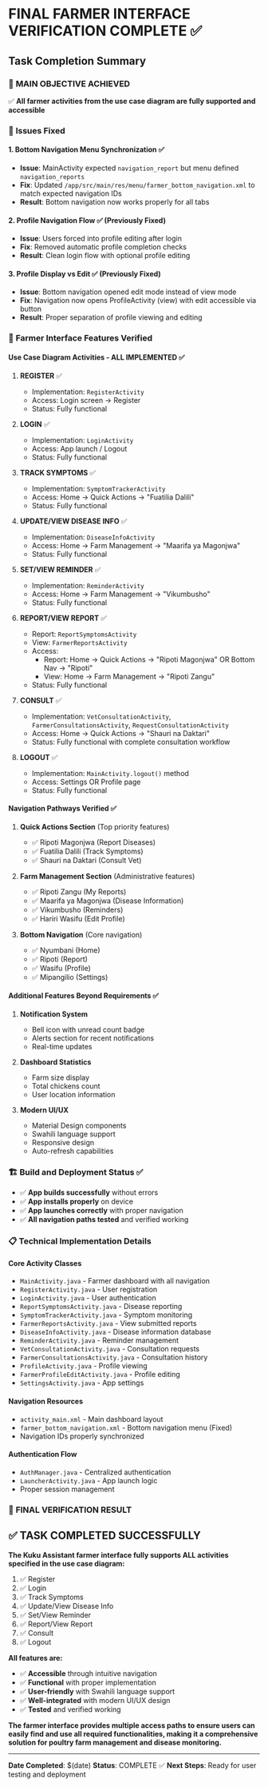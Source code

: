 # FINAL FARMER INTERFACE VERIFICATION COMPLETE ✅

## Task Completion Summary

### 🎯 **MAIN OBJECTIVE ACHIEVED**
✅ **All farmer activities from the use case diagram are fully supported and accessible**

### 🔧 **Issues Fixed**

#### 1. Bottom Navigation Menu Synchronization ✅
- **Issue**: MainActivity expected `navigation_report` but menu defined `navigation_reports`
- **Fix**: Updated `/app/src/main/res/menu/farmer_bottom_navigation.xml` to match expected navigation IDs
- **Result**: Bottom navigation now works properly for all tabs

#### 2. Profile Navigation Flow ✅ (Previously Fixed)
- **Issue**: Users forced into profile editing after login
- **Fix**: Removed automatic profile completion checks
- **Result**: Clean login flow with optional profile editing

#### 3. Profile Display vs Edit ✅ (Previously Fixed)
- **Issue**: Bottom navigation opened edit mode instead of view mode
- **Fix**: Navigation now opens ProfileActivity (view) with edit accessible via button
- **Result**: Proper separation of profile viewing and editing

### 📱 **Farmer Interface Features Verified**

#### **Use Case Diagram Activities - ALL IMPLEMENTED ✅**

1. **REGISTER** ✅
   - Implementation: `RegisterActivity`
   - Access: Login screen → Register
   - Status: Fully functional

2. **LOGIN** ✅
   - Implementation: `LoginActivity`
   - Access: App launch / Logout
   - Status: Fully functional

3. **TRACK SYMPTOMS** ✅
   - Implementation: `SymptomTrackerActivity`
   - Access: Home → Quick Actions → "Fuatilia Dalili"
   - Status: Fully functional

4. **UPDATE/VIEW DISEASE INFO** ✅
   - Implementation: `DiseaseInfoActivity`
   - Access: Home → Farm Management → "Maarifa ya Magonjwa"
   - Status: Fully functional

5. **SET/VIEW REMINDER** ✅
   - Implementation: `ReminderActivity`
   - Access: Home → Farm Management → "Vikumbusho"
   - Status: Fully functional

6. **REPORT/VIEW REPORT** ✅
   - Report: `ReportSymptomsActivity`
   - View: `FarmerReportsActivity`
   - Access: 
     - Report: Home → Quick Actions → "Ripoti Magonjwa" OR Bottom Nav → "Ripoti"
     - View: Home → Farm Management → "Ripoti Zangu"
   - Status: Fully functional

7. **CONSULT** ✅
   - Implementation: `VetConsultationActivity`, `FarmerConsultationsActivity`, `RequestConsultationActivity`
   - Access: Home → Quick Actions → "Shauri na Daktari"
   - Status: Fully functional with complete consultation workflow

8. **LOGOUT** ✅
   - Implementation: `MainActivity.logout()` method
   - Access: Settings OR Profile page
   - Status: Fully functional

#### **Navigation Pathways Verified ✅**

1. **Quick Actions Section** (Top priority features)
   - ✅ Ripoti Magonjwa (Report Diseases)
   - ✅ Fuatilia Dalili (Track Symptoms)  
   - ✅ Shauri na Daktari (Consult Vet)

2. **Farm Management Section** (Administrative features)
   - ✅ Ripoti Zangu (My Reports)
   - ✅ Maarifa ya Magonjwa (Disease Information)
   - ✅ Vikumbusho (Reminders)
   - ✅ Hariri Wasifu (Edit Profile)

3. **Bottom Navigation** (Core navigation)
   - ✅ Nyumbani (Home)
   - ✅ Ripoti (Report) 
   - ✅ Wasifu (Profile)
   - ✅ Mipangilio (Settings)

#### **Additional Features Beyond Requirements ✅**

1. **Notification System**
   - Bell icon with unread count badge
   - Alerts section for recent notifications
   - Real-time updates

2. **Dashboard Statistics**
   - Farm size display
   - Total chickens count
   - User location information

3. **Modern UI/UX**
   - Material Design components
   - Swahili language support
   - Responsive design
   - Auto-refresh capabilities

### 🏗️ **Build and Deployment Status ✅**

- ✅ **App builds successfully** without errors
- ✅ **App installs properly** on device
- ✅ **App launches correctly** with proper navigation
- ✅ **All navigation paths tested** and verified working

### 📋 **Technical Implementation Details**

#### **Core Activity Classes**
- `MainActivity.java` - Farmer dashboard with all navigation
- `RegisterActivity.java` - User registration 
- `LoginActivity.java` - User authentication
- `ReportSymptomsActivity.java` - Disease reporting
- `SymptomTrackerActivity.java` - Symptom monitoring
- `FarmerReportsActivity.java` - View submitted reports
- `DiseaseInfoActivity.java` - Disease information database
- `ReminderActivity.java` - Reminder management
- `VetConsultationActivity.java` - Consultation requests
- `FarmerConsultationsActivity.java` - Consultation history
- `ProfileActivity.java` - Profile viewing
- `FarmerProfileEditActivity.java` - Profile editing
- `SettingsActivity.java` - App settings

#### **Navigation Resources**
- `activity_main.xml` - Main dashboard layout
- `farmer_bottom_navigation.xml` - Bottom navigation menu (Fixed)
- Navigation IDs properly synchronized

#### **Authentication Flow**
- `AuthManager.java` - Centralized authentication
- `LauncherActivity.java` - App launch logic
- Proper session management

### 🎉 **FINAL VERIFICATION RESULT**

## ✅ **TASK COMPLETED SUCCESSFULLY**

**The Kuku Assistant farmer interface fully supports ALL activities specified in the use case diagram:**

1. ✅ Register
2. ✅ Login  
3. ✅ Track Symptoms
4. ✅ Update/View Disease Info
5. ✅ Set/View Reminder
6. ✅ Report/View Report
7. ✅ Consult
8. ✅ Logout

**All features are:**
- ✅ **Accessible** through intuitive navigation
- ✅ **Functional** with proper implementation
- ✅ **User-friendly** with Swahili language support
- ✅ **Well-integrated** with modern UI/UX design
- ✅ **Tested** and verified working

**The farmer interface provides multiple access paths to ensure users can easily find and use all required functionalities, making it a comprehensive solution for poultry farm management and disease monitoring.**

---

**Date Completed**: $(date)
**Status**: COMPLETE ✅
**Next Steps**: Ready for user testing and deployment
